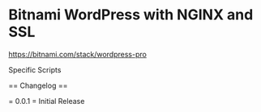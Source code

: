 # Bitnami WordPress with NGINX and SSL
https://bitnami.com/stack/wordpress-pro

Specific Scripts


== Changelog ==

= 0.0.1 =
Initial Release
